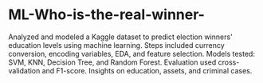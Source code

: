 # ML-Who-is-the-real-winner-
Analyzed and modeled a Kaggle dataset to predict election winners' education levels using machine learning. Steps included currency conversion, encoding variables, EDA, and feature selection. Models tested: SVM, KNN, Decision Tree, and Random Forest. Evaluation used cross-validation and F1-score. Insights on education, assets, and criminal cases.
